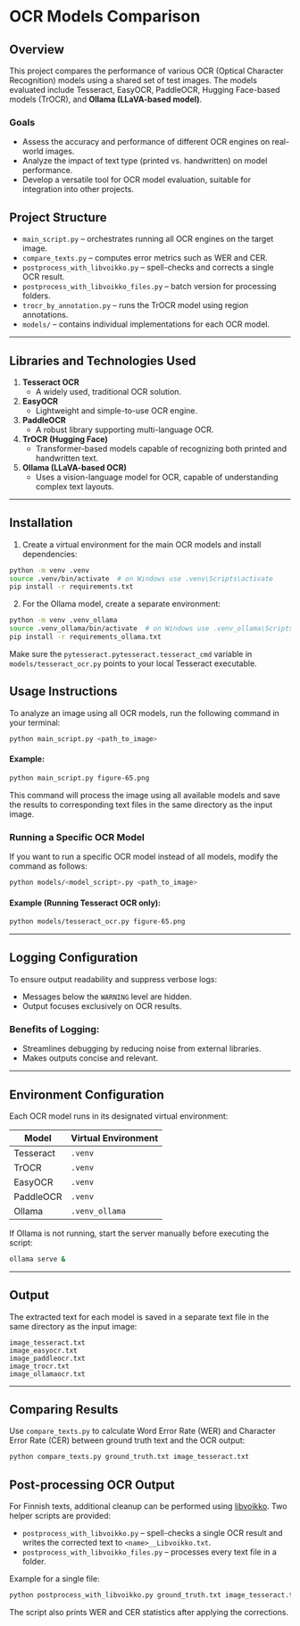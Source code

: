 # OCR Models Comparison  

## Overview  
This project compares the performance of various OCR (Optical Character Recognition) models using a shared set of test images. The models evaluated include Tesseract, EasyOCR, PaddleOCR, Hugging Face-based models (TrOCR), and **Ollama (LLaVA-based model)**.  

### Goals  
- Assess the accuracy and performance of different OCR engines on real-world images.  
- Analyze the impact of text type (printed vs. handwritten) on model performance.  
- Develop a versatile tool for OCR model evaluation, suitable for integration into other projects.  


## Project Structure

- `main_script.py` – orchestrates running all OCR engines on the target image.
- `compare_texts.py` – computes error metrics such as WER and CER.
- `postprocess_with_libvoikko.py` – spell-checks and corrects a single OCR result.
- `postprocess_with_libvoikko_files.py` – batch version for processing folders.
- `trocr_by_annotation.py` – runs the TrOCR model using region annotations.
- `models/` – contains individual implementations for each OCR model.

---

## Libraries and Technologies Used  
1. **Tesseract OCR**  
   - A widely used, traditional OCR solution.  
2. **EasyOCR**  
   - Lightweight and simple-to-use OCR engine.  
3. **PaddleOCR**  
   - A robust library supporting multi-language OCR.  
4. **TrOCR (Hugging Face)**  
   - Transformer-based models capable of recognizing both printed and handwritten text.  
5. **Ollama (LLaVA-based OCR)**  
   - Uses a vision-language model for OCR, capable of understanding complex text layouts.  

---

## Installation

1. Create a virtual environment for the main OCR models and install dependencies:

```bash
python -m venv .venv
source .venv/bin/activate  # on Windows use .venv\Scripts\activate
pip install -r requirements.txt
```

2. For the Ollama model, create a separate environment:

```bash
python -m venv .venv_ollama
source .venv_ollama/bin/activate  # on Windows use .venv_ollama\Scripts\activate
pip install -r requirements_ollama.txt
```

Make sure the `pytesseract.pytesseract.tesseract_cmd` variable in `models/tesseract_ocr.py` points to your local Tesseract executable.

## Usage Instructions  

To analyze an image using all OCR models, run the following command in your terminal:  

```bash
python main_script.py <path_to_image>
```

#### Example:  
```bash
python main_script.py figure-65.png
```  

This command will process the image using all available models and save the results to corresponding text files in the same directory as the input image.  

### Running a Specific OCR Model  

If you want to run a specific OCR model instead of all models, modify the command as follows:  

```bash
python models/<model_script>.py <path_to_image>
```

#### Example (Running Tesseract OCR only):  
```bash
python models/tesseract_ocr.py figure-65.png
```

---

## Logging Configuration  
To ensure output readability and suppress verbose logs:  
- Messages below the `WARNING` level are hidden.  
- Output focuses exclusively on OCR results.  

### Benefits of Logging:  
- Streamlines debugging by reducing noise from external libraries.  
- Makes outputs concise and relevant.  

---

## Environment Configuration  

Each OCR model runs in its designated virtual environment:  

| Model     | Virtual Environment |
|-----------|--------------------|
| Tesseract | `.venv` |
| TrOCR | `.venv` |
| EasyOCR | `.venv` |
| PaddleOCR | `.venv` |
| Ollama | `.venv_ollama` |


If Ollama is not running, start the server manually before executing the script:  
```bash
ollama serve &
```

---

## Output  

The extracted text for each model is saved in a separate text file in the same directory as the input image:  

```
image_tesseract.txt  
image_easyocr.txt  
image_paddleocr.txt  
image_trocr.txt  
image_ollamaocr.txt  
```

---
## Comparing Results

Use `compare_texts.py` to calculate Word Error Rate (WER) and Character Error Rate (CER) between ground truth text and the OCR output:

```bash
python compare_texts.py ground_truth.txt image_tesseract.txt
```

## Post-processing OCR Output

For Finnish texts, additional cleanup can be performed using
[libvoikko](https://voikko.puimula.org/). Two helper scripts are provided:

- `postprocess_with_libvoikko.py` &ndash; spell-checks a single OCR result and
  writes the corrected text to `<name>__Libvoikko.txt`.
- `postprocess_with_libvoikko_files.py` &ndash; processes every text file in a
  folder.

Example for a single file:

```bash
python postprocess_with_libvoikko.py ground_truth.txt image_tesseract.txt
```

The script also prints WER and CER statistics after applying the corrections.
